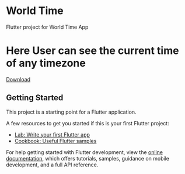 # World Time

Flutter project for World Time App
<h1> Here User can see the current time of any timezone</h1>

<a href="./build/app/outputs/apk/release/app-armeabi-v7a-release.apk" download="World Time">Download</a>


## Getting Started

This project is a starting point for a Flutter application.

A few resources to get you started if this is your first Flutter project:

- [Lab: Write your first Flutter app](https://docs.flutter.dev/get-started/codelab)
- [Cookbook: Useful Flutter samples](https://docs.flutter.dev/cookbook)

For help getting started with Flutter development, view the
[online documentation](https://docs.flutter.dev/), which offers tutorials,
samples, guidance on mobile development, and a full API reference.
